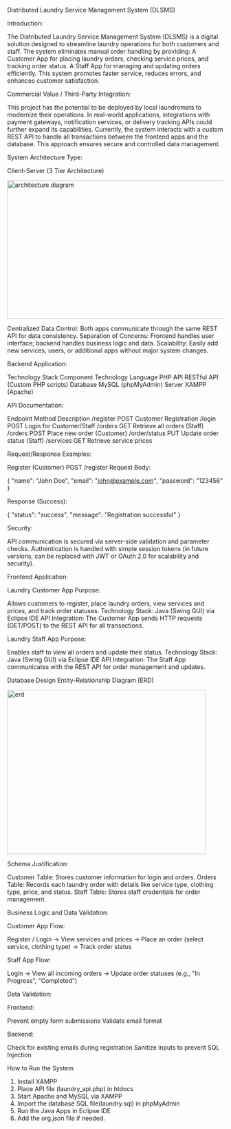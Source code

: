 Distributed Laundry Service Management System (DLSMS)

Introduction:

The Distributed Laundry Service Management System (DLSMS) is a digital solution designed to streamline laundry operations for both customers and staff. The system eliminates manual order handling by providing:
A Customer App for placing laundry orders, checking service prices, and tracking order status.
A Staff App for managing and updating orders efficiently.
This system promotes faster service, reduces errors, and enhances customer satisfaction.

Commercial Value / Third-Party Integration:

This project has the potential to be deployed by local laundromats to modernize their operations. In real-world applications, integrations with payment gateways, notification services, or delivery tracking APIs could further expand its capabilities.
Currently, the system interacts with a custom REST API to handle all transactions between the frontend apps and the database. This approach ensures secure and controlled data management.

System Architecture Type:

Client-Server (3 Tier Architecture)

<img width="544" height="321" alt="architecture diagram" src="https://github.com/user-attachments/assets/17a8ca44-e3f8-4611-abe9-0f466742f0c4" />

Centralized Data Control: Both apps communicate through the same REST API for data consistency.
Separation of Concerns: Frontend handles user interface; backend handles business logic and data.
Scalability: Easily add new services, users, or additional apps without major system changes.

Backend Application:

Technology Stack
Component	Technology
Language	PHP
API	RESTful API (Custom PHP scripts)
Database	MySQL (phpMyAdmin)
Server	XAMPP (Apache)

API Documentation:

Endpoint	Method	Description
/register	POST	Customer Registration
/login	POST	Login for Customer/Staff
/orders	GET	Retrieve all orders (Staff)
/orders	POST	Place new order (Customer)
/order/status	PUT	Update order status (Staff)
/services	GET	Retrieve service prices

Request/Response Examples:

Register (Customer)
POST /register
Request Body:

{
  "name": "John Doe",
  "email": "john@example.com",
  "password": "123456"
}

Response (Success):

{
  "status": "success",
  "message": "Registration successful"
}

Security:

API communication is secured via server-side validation and parameter checks.
Authentication is handled with simple session tokens (in future versions, can be replaced with JWT or OAuth 2.0 for scalability and security).

Frontend Application:

Laundry Customer App
Purpose:

Allows customers to register, place laundry orders, view services and prices, and track order statuses.
Technology Stack:
Java (Swing GUI) via Eclipse IDE
API Integration:
The Customer App sends HTTP requests (GET/POST) to the REST API for all transactions.

Laundry Staff App
Purpose:

Enables staff to view all orders and update their status.
Technology Stack:
Java (Swing GUI) via Eclipse IDE
API Integration:
The Staff App communicates with the REST API for order management and updates.

Database Design
Entity-Relationship Diagram (ERD)

<img width="461" height="381" alt="erd" src="https://github.com/user-attachments/assets/f246cb57-1b49-41f5-a80d-bbffdceb0f1d" />

Schema Justification:

Customer Table: Stores customer information for login and orders.
Orders Table: Records each laundry order with details like service type, clothing type, price, and status.
Staff Table: Stores staff credentials for order management.

Business Logic and Data Validation:

Customer App Flow:

Register / Login -> View services and prices -> Place an order (select service, clothing type) -> Track order status

Staff App Flow:

Login -> View all incoming orders -> Update order statuses (e.g., "In Progress", "Completed")

Data Validation:

Frontend:

Prevent empty form submissions
Validate email format

Backend:

Check for existing emails during registration
Sanitize inputs to prevent SQL Injection

How to Run the System
1. Install XAMPP
2. Place API file (laundry_api.php) in htdocs
3. Start Apache and MySQL via XAMPP
4. Import the database SQL file(laundry.sql) in phpMyAdmin
5. Run the Java Apps in Eclipse IDE
6. Add the org.json file if needed.
